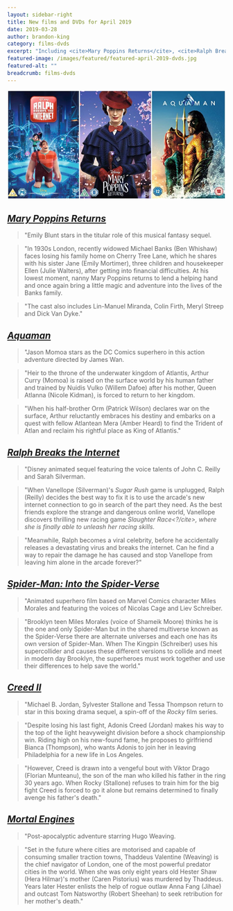 ```yaml
---
layout: sidebar-right
title: New films and DVDs for April 2019
date: 2019-03-28
author: brandon-king
category: films-dvds
excerpt: "Including <cite>Mary Poppins Returns</cite>, <cite>Ralph Breaks the Internet</cite> and <cite>Spider-Man: Into the Spider-Verse</cite>."
featured-image: /images/featured/featured-april-2019-dvds.jpg
featured-alt: ""
breadcrumb: films-dvds
---
```


![](/images/featured/featured-april-2019-dvds.jpg)

## [<cite>Mary Poppins Returns</cite>](https://suffolk.spydus.co.uk/cgi-bin/spydus.exe/ENQ/OPAC/BIBENQ?BRN=2571849)

> "Emily Blunt stars in the titular role of this musical fantasy sequel.

> "In 1930s London, recently widowed Michael Banks (Ben Whishaw) faces losing his family home on Cherry Tree Lane, which he shares with his sister Jane (Emily Mortimer), three children and housekeeper Ellen (Julie Walters), after getting into financial difficulties. At his lowest moment, nanny Mary Poppins returns to lend a helping hand and once again bring a little magic and adventure into the lives of the Banks family.

> "The cast also includes Lin-Manuel Miranda, Colin Firth, Meryl Streep and Dick Van Dyke."

## [<cite>Aquaman</cite>](https://suffolk.spydus.co.uk/cgi-bin/spydus.exe/ENQ/OPAC/BIBENQ?BRN=2538875)

> "Jason Momoa stars as the DC Comics superhero in this action adventure directed by James Wan.

> "Heir to the throne of the underwater kingdom of Atlantis, Arthur Curry (Momoa) is raised on the surface world by his human father and trained by Nuidis Vulko (Willem Dafoe) after his mother, Queen Atlanna (Nicole Kidman), is forced to return to her kingdom.

> "When his half-brother Orm (Patrick Wilson) declares war on the surface, Arthur reluctantly embraces his destiny and embarks on a quest with fellow Atlantean Mera (Amber Heard) to find the Trident of Atlan and reclaim his rightful place as King of Atlantis."

## [<cite>Ralph Breaks the Internet</cite>](https://suffolk.spydus.co.uk/cgi-bin/spydus.exe/ENQ/OPAC/BIBENQ?BRN=2558566)

> "Disney animated sequel featuring the voice talents of John C. Reilly and Sarah Silverman.

> "When Vanellope (Silverman)'s <cite>Sugar Rush</cite> game is unplugged, Ralph (Reilly) decides the best way to fix it is to use the arcade's new internet connection to go in search of the part they need. As the best friends explore the strange and dangerous online world, Vanellope discovers thrilling new racing game <cite>Slaughter Race<?/cite>, where she is finally able to unleash her racing skills.

> "Meanwhile, Ralph becomes a viral celebrity, before he accidentally releases a devastating virus and breaks the internet. Can he find a way to repair the damage he has caused and stop Vanellope from leaving him alone in the arcade forever?"

## [<cite>Spider-Man: Into the Spider-Verse</cite>](https://suffolk.spydus.co.uk/cgi-bin/spydus.exe/ENQ/OPAC/BIBENQ?BRN=2571802)

> "Animated superhero film based on Marvel Comics character Miles Morales and featuring the voices of Nicolas Cage and Liev Schreiber.

> "Brooklyn teen Miles Morales (voice of Shameik Moore) thinks he is the one and only Spider-Man but in the shared multiverse known as the Spider-Verse there are alternate universes and each one has its own version of Spider-Man. When The Kingpin (Schreiber) uses his supercollider and causes these different versions to collide and meet in modern day Brooklyn, the superheroes must work together and use their differences to help save the world."

## [<cite>Creed II</cite>](https://suffolk.spydus.co.uk/cgi-bin/spydus.exe/ENQ/OPAC/BIBENQ?BRN=2529058)

> "Michael B. Jordan, Sylvester Stallone and Tessa Thompson return to star in this boxing drama sequel, a spin-off of the <cite>Rocky</cite> film series.

> "Despite losing his last fight, Adonis Creed (Jordan) makes his way to the top of the light heavyweight division before a shock championship win. Riding high on his new-found fame, he proposes to girlfriend Bianca (Thompson), who wants Adonis to join her in leaving Philadelphia for a new life in Los Angeles.

> "However, Creed is drawn into a vengeful bout with Viktor Drago (Florian Munteanu), the son of the man who killed his father in the ring 30 years ago. When Rocky (Stallone) refuses to train him for the big fight Creed is forced to go it alone but remains determined to finally avenge his father's death."

## [<cite>Mortal Engines</cite>](https://suffolk.spydus.co.uk/cgi-bin/spydus.exe/ENQ/OPAC/BIBENQ?BRN=2565442)

> "Post-apocalyptic adventure starring Hugo Weaving.

> "Set in the future where cities are motorised and capable of consuming smaller traction towns, Thaddeus Valentine (Weaving) is the chief navigator of London, one of the most powerful predator cities in the world. When she was only eight years old Hester Shaw (Hera Hilmar)'s mother (Caren Pistorius) was murdered by Thaddeus. Years later Hester enlists the help of rogue outlaw Anna Fang (Jihae) and outcast Tom Natsworthy (Robert Sheehan) to seek retribution for her mother's death."
